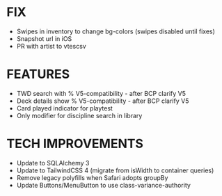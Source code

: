 # FIX
- Swipes in inventory to change bg-colors (swipes disabled until fixes)
- Snapshot url in iOS
- PR with artist to vtescsv

# FEATURES
- TWD search with % V5-compatibility - after BCP clarify V5
- Deck details show % V5-compatibility - after BCP clarify V5
- Card played indicator for playtest
- Only modifier for discipline search in library

# TECH IMPROVEMENTS
- Update to SQLAlchemy 3
- Update to TailwindCSS 4 (migrate from isWidth to container queries)
- Remove legacy polyfills when Safari adopts groupBy
- Update Buttons/MenuButton to use class-variance-authority
